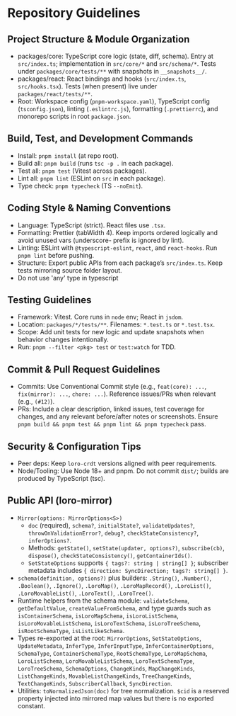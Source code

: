 # Repository Guidelines

## Project Structure & Module Organization

- packages/core: TypeScript core logic (state, diff, schema). Entry at `src/index.ts`; implementation in `src/core/*` and `src/schema/*`. Tests under `packages/core/tests/**` with snapshots in `__snapshots__/`.
- packages/react: React bindings and hooks (`src/index.ts`, `src/hooks.tsx`). Tests (when present) live under `packages/react/tests/**`.
- Root: Workspace config (`pnpm-workspace.yaml`), TypeScript config (`tsconfig.json`), linting (`.eslintrc.js`), formatting (`.prettierrc`), and monorepo scripts in root `package.json`.

## Build, Test, and Development Commands

- Install: `pnpm install` (at repo root).
- Build all: `pnpm build` (runs `tsc -p .` in each package).
- Test all: `pnpm test` (Vitest across packages).
- Lint all: `pnpm lint` (ESLint on `src` in each package).
- Type check: `pnpm typecheck` (TS `--noEmit`).

## Coding Style & Naming Conventions

- Language: TypeScript (strict). React files use `.tsx`.
- Formatting: Prettier (tabWidth 4). Keep imports ordered logically and avoid unused vars (underscore- prefix is ignored by lint).
- Linting: ESLint with `@typescript-eslint`, `react`, and `react-hooks`. Run `pnpm lint` before pushing.
- Structure: Export public APIs from each package’s `src/index.ts`. Keep tests mirroring source folder layout.
- Do not use 'any' type in typescript

## Testing Guidelines

- Framework: Vitest. Core runs in `node` env; React in `jsdom`.
- Location: `packages/*/tests/**`. Filenames: `*.test.ts` or `*.test.tsx`.
- Scope: Add unit tests for new logic and update snapshots when behavior changes intentionally.
- Run: `pnpm --filter <pkg> test` or `test:watch` for TDD.

## Commit & Pull Request Guidelines

- Commits: Use Conventional Commit style (e.g., `feat(core): ...`, `fix(mirror): ...`, `chore: ...`). Reference issues/PRs when relevant (e.g., `(#12)`).
- PRs: Include a clear description, linked issues, test coverage for changes, and any relevant before/after notes or screenshots. Ensure `pnpm build && pnpm test && pnpm lint && pnpm typecheck` pass.

## Security & Configuration Tips

- Peer deps: Keep `loro-crdt` versions aligned with peer requirements.
- Node/Tooling: Use Node 18+ and pnpm. Do not commit `dist/`; builds are produced by TypeScript (tsc).

## Public API (loro-mirror)

- `Mirror(options: MirrorOptions<S>)`
    - `doc` (required), `schema?`, `initialState?`, `validateUpdates?`, `throwOnValidationError?`, `debug?`, `checkStateConsistency?`, `inferOptions?`.
    - Methods: `getState()`, `setState(updater, options?)`, `subscribe(cb)`, `dispose()`, `checkStateConsistency()`, `getContainerIds()`.
    - `SetStateOptions` supports `{ tags?: string | string[] }`; subscriber metadata includes `{ direction: SyncDirection; tags?: string[] }`.
- `schema(definition, options?)` plus builders: `.String()`, `.Number()`, `.Boolean()`, `.Ignore()`, `.LoroMap()`, `.LoroMapRecord()`, `.LoroList()`, `.LoroMovableList()`, `.LoroText()`, `.LoroTree()`.
- Runtime helpers from the schema module: `validateSchema`, `getDefaultValue`, `createValueFromSchema`, and type guards such as `isContainerSchema`, `isLoroMapSchema`, `isLoroListSchema`, `isLoroMovableListSchema`, `isLoroTextSchema`, `isLoroTreeSchema`, `isRootSchemaType`, `isListLikeSchema`.
- Types re-exported at the root: `MirrorOptions`, `SetStateOptions`, `UpdateMetadata`, `InferType`, `InferInputType`, `InferContainerOptions`, `SchemaType`, `ContainerSchemaType`, `RootSchemaType`, `LoroMapSchema`, `LoroListSchema`, `LoroMovableListSchema`, `LoroTextSchemaType`, `LoroTreeSchema`, `SchemaOptions`, `ChangeKinds`, `MapChangeKinds`, `ListChangeKinds`, `MovableListChangeKinds`, `TreeChangeKinds`, `TextChangeKinds`, `SubscriberCallback`, `SyncDirection`.
- Utilities: `toNormalizedJson(doc)` for tree normalization. `$cid` is a reserved property injected into mirrored map values but there is no exported constant.
